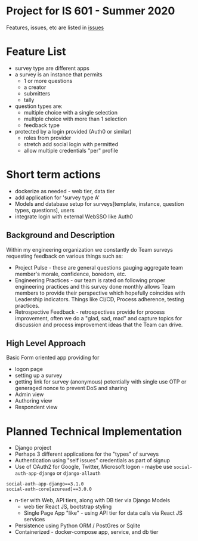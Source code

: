 # Project for IS 601 - Summer 2020

Features, issues, etc are listed in [issues](https://github.com/cicorias/njit-is601-project/issues)

# Feature List
- survey type are different apps
- a survey is an instance that permits
  - 1 or more questions
  - a creator
  - submitters
  - tally
- question types are:
  - multiple choice with a single selection
  - multiple choice with more than 1 selection
  - feedback type
- protected by a login provided (Auth0 or similar)
  - roles from provider
  - stretch add social login with permitted
  - allow multiple credentials "per" profile

# Short term actions
- dockerize as needed - web tier, data tier
- add application for 'survey type A' 
- Models and database setup for surveys[template, instance, question types, questions], users
- integrate login with external WebSSO like Auth0 



## Background and Description
Within my engineering organization we constantly do Team surveys requesting feedback on various things such as:
- Project Pulse - these are general questions gauging aggregate team member's morale, confidence, boredom, etc.
- Engineering Practices - our team is rated on following proper engineering practices and this survey done monthly allows Team members to provide their perspective which hopefully coincides with Leadership indicators. Things like CI/CD, Process adherence, testing practices.
- Retrospective Feedback - retrospectives provide for process improvement, often we do a "glad, sad, mad" and capture topics for discussion and process improvement ideas that the Team can drive.

## High Level Approach
Basic Form oriented app providing for
* logon page
* setting up a survey
* getting link for survey (anonymous) potentially with single use OTP or generaged nonce to prevent DoS and sharing
* Admin view
* Authoring view
* Respondent view

# Planned Technical Implementation
* Django project
* Perhaps 3 different applications for the "types" of surveys
* Authentication using "self issues" credentials as part of signup
* Use of OAuth2 for Google, Twitter, Microsoft logon - maybe use `social-auth-app-django` or `django-allauth`
```
social-auth-app-django==3.1.0
social-auth-core[azuread]==3.0.0
```
* n-tier with Web, API tiers, along with DB tier via Django Models
  - web tier React JS, bootstrap styling
  - Single Page App "like" - using API tier for data calls via React JS services
* Persistence using Python ORM / PostGres or Sqlite
* Containerized - docker-compose app, service, and db tier
